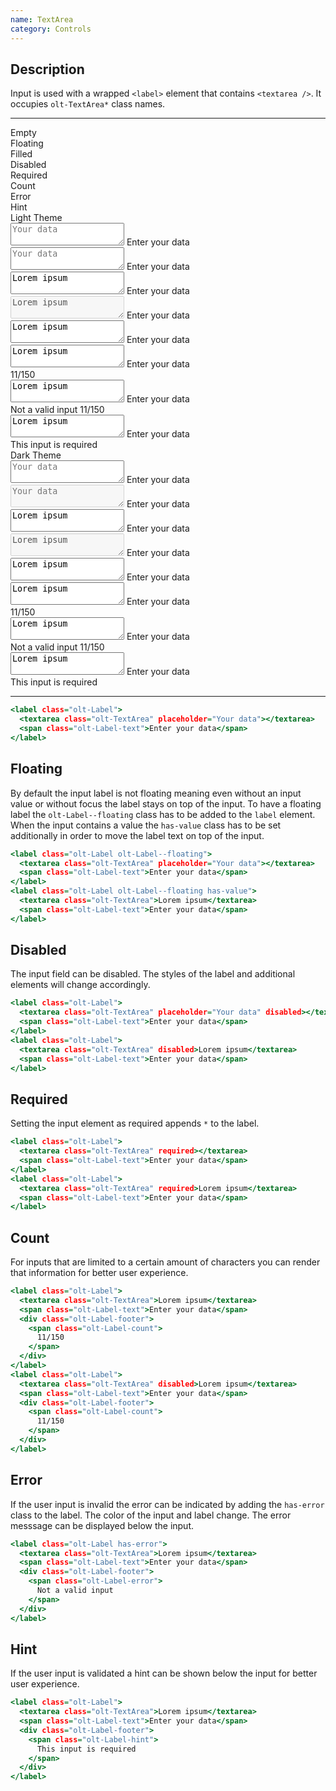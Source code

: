 ```yaml
---
name: TextArea
category: Controls
---
```


## Description

Input is used with a wrapped `<label>` element that contains
`<textarea />`. It occupies `olt-TextArea*` class names.

---

<div class="olt-Grid olt-u-marginTop4 olt-u-marginBottom6">
  <div class="olt-Grid-item olt-Grid-item--3">
    <div class="demo-textarea-spacer"></div>
    <div>
      <div class="demo-textarea-label">
        Empty
      </div>
      <div class="demo-textarea-label">
        Floating
      </div>
      <div class="demo-textarea-label">
        Filled
      </div>
      <div class="demo-textarea-label">
        Disabled
      </div>
      <div class="demo-textarea-label">
        Required
      </div>
      <div class="demo-textarea-label">
        Count
      </div>
      <div class="demo-textarea-label">
        Error
      </div>
      <div class="demo-textarea-label">
        Hint
      </div>
    </div>
  </div>
  <div class="olt-Grid-item olt-Grid-item--9">
    <div class="olt-Grid">
      <div class="olt-Grid-item olt-Grid-item--5">
        <div class="demo-title">Light Theme</div>
        <div class="demo-subtitle-small"></div>
        <div class="olt-Card">
          <div class="olt-Card-content">
            <div class="demo-textarea-content">
              <label class="olt-Label">
                <textarea class="olt-TextArea" placeholder="Your data"></textarea>
                <span class="olt-Label-text">Enter your data</span>
              </label>
            </div>
            <div class="demo-textarea-content">
              <label class="olt-Label olt-Label--floating">
                <textarea class="olt-TextArea" placeholder="Your data"></textarea>
                <span class="olt-Label-text">Enter your data</span>
              </label>
            </div>
            <div class="demo-textarea-content">
              <label class="olt-Label">
                <textarea class="olt-TextArea">Lorem ipsum</textarea>
                <span class="olt-Label-text">Enter your data</span>
              </label>
            </div>
            <div class="demo-textarea-content">
              <label class="olt-Label">
                <textarea class="olt-TextArea" disabled>Lorem ipsum</textarea>
                <span class="olt-Label-text">Enter your data</span>
              </label>
            </div>
            <div class="demo-textarea-content">
              <label class="olt-Label">
                <textarea class="olt-TextArea" required>Lorem ipsum</textarea>
                <span class="olt-Label-text">Enter your data</span>
              </label>
            </div>
            <div class="demo-textarea-content">
              <label class="olt-Label">
                <textarea class="olt-TextArea">Lorem ipsum</textarea>
                <span class="olt-Label-text">Enter your data</span>
                <div class="olt-Label-footer">
                  <span class="olt-Label-count">
                    11/150
                  </span>
                </div>
              </label>
            </div>
            <div class="demo-textarea-content">
              <label class="olt-Label has-error">
                <textarea class="olt-TextArea">Lorem ipsum</textarea>
                <span class="olt-Label-text">Enter your data</span>
                <div class="olt-Label-footer">
                  <span class="olt-Label-error">
                    Not a valid input
                  </span>
                  <span class="olt-Label-count">
                    11/150
                  </span>
                </div>
              </label>
            </div>
            <div class="demo-textarea-content">
              <label class="olt-Label">
                <textarea class="olt-TextArea">Lorem ipsum</textarea>
                <span class="olt-Label-text">Enter your data</span>
                <div class="olt-Label-footer">
                  <span class="olt-Label-hint">
                    This input is required
                  </span>
                </div>
              </label>
            </div>
          </div>
        </div>
      </div>
      <div class="olt-Grid-item olt-Grid-item--5">
        <div class="demo-title">Dark Theme</div>
        <div class="demo-subtitle-small"></div>
        <div class="olt-Card olt-Card--dark olt-Theme-dark">
          <div class="olt-Card-content">
            <div class="demo-textarea-content">
              <label class="olt-Label">
                <textarea class="olt-TextArea" placeholder="Your data"></textarea>
                <span class="olt-Label-text">Enter your data</span>
              </label>
            </div>
            <div class="demo-textarea-content">
              <label class="olt-Label olt-Label--floating">
                <textarea class="olt-TextArea" placeholder="Your data" disabled></textarea>
                <span class="olt-Label-text">Enter your data</span>
              </label>
            </div>
            <div class="demo-textarea-content">
              <label class="olt-Label">
                <textarea class="olt-TextArea">Lorem ipsum</textarea>
                <span class="olt-Label-text">Enter your data</span>
              </label>
            </div>
            <div class="demo-textarea-content">
              <label class="olt-Label">
                <textarea class="olt-TextArea" disabled>Lorem ipsum</textarea>
                <span class="olt-Label-text">Enter your data</span>
              </label>
            </div>
            <div class="demo-textarea-content">
              <label class="olt-Label">
                <textarea class="olt-TextArea" required>Lorem ipsum</textarea>
                <span class="olt-Label-text">Enter your data</span>
              </label>
            </div>
            <div class="demo-textarea-content">
              <label class="olt-Label">
                <textarea class="olt-TextArea">Lorem ipsum</textarea>
                <span class="olt-Label-text">Enter your data</span>
                <div class="olt-Label-footer">
                  <span class="olt-Label-count">
                    11/150
                  </span>
                </div>
              </label>
            </div>
            <div class="demo-textarea-content">
              <label class="olt-Label has-error">
                <textarea class="olt-TextArea">Lorem ipsum</textarea>
                <span class="olt-Label-text">Enter your data</span>
                <div class="olt-Label-footer">
                  <span class="olt-Label-error">
                    Not a valid input
                  </span>
                  <span class="olt-Label-count">
                    11/150
                  </span>
                </div>
              </label>
            </div>
            <div class="demo-textarea-content">
              <label class="olt-Label">
                <textarea class="olt-TextArea">Lorem ipsum</textarea>
                <span class="olt-Label-text">Enter your data</span>
                <div class="olt-Label-footer">
                  <span class="olt-Label-hint">
                    This input is required
                  </span>
                </div>
              </label>
            </div>
          </div>
        </div>
      </div>
    </div>
  </div>
</div>

---

```example.html
<label class="olt-Label">
  <textarea class="olt-TextArea" placeholder="Your data"></textarea>
  <span class="olt-Label-text">Enter your data</span>
</label>
```

## Floating

By default the input label is not floating meaning even without an
input value or without focus the label stays on top of the input.
To have a floating label the `olt-Label--floating` class has to
be added to the `label` element. When the input contains a value
the `has-value` class has to be set additionally in order to move
the label text on top of the input.

```floating.html
<label class="olt-Label olt-Label--floating">
  <textarea class="olt-TextArea" placeholder="Your data"></textarea>
  <span class="olt-Label-text">Enter your data</span>
</label>
<label class="olt-Label olt-Label--floating has-value">
  <textarea class="olt-TextArea">Lorem ipsum</textarea>
  <span class="olt-Label-text">Enter your data</span>
</label>
```

## Disabled

The input field can be disabled. The styles of the label
and additional elements will change accordingly.

```disabled.html
<label class="olt-Label">
  <textarea class="olt-TextArea" placeholder="Your data" disabled></textarea>
  <span class="olt-Label-text">Enter your data</span>
</label>
<label class="olt-Label">
  <textarea class="olt-TextArea" disabled>Lorem ipsum</textarea>
  <span class="olt-Label-text">Enter your data</span>
</label>
```

## Required

Setting the input element as required appends `*` to the label.

```required.html
<label class="olt-Label">
  <textarea class="olt-TextArea" required></textarea>
  <span class="olt-Label-text">Enter your data</span>
</label>
<label class="olt-Label">
  <textarea class="olt-TextArea" required>Lorem ipsum</textarea>
  <span class="olt-Label-text">Enter your data</span>
</label>
```

## Count

For inputs that are limited to a certain amount of characters
you can render that information for better user experience.

```count.html
<label class="olt-Label">
  <textarea class="olt-TextArea">Lorem ipsum</textarea>
  <span class="olt-Label-text">Enter your data</span>
  <div class="olt-Label-footer">
    <span class="olt-Label-count">
      11/150
    </span>
  </div>
</label>
<label class="olt-Label">
  <textarea class="olt-TextArea" disabled>Lorem ipsum</textarea>
  <span class="olt-Label-text">Enter your data</span>
  <div class="olt-Label-footer">
    <span class="olt-Label-count">
      11/150
    </span>
  </div>
</label>
```

## Error

If the user input is invalid the error can be indicated by adding
the `has-error` class to the label. The color of the input and label
change. The error messsage can be displayed below the input.

```error.html
<label class="olt-Label has-error">
  <textarea class="olt-TextArea">Lorem ipsum</textarea>
  <span class="olt-Label-text">Enter your data</span>
  <div class="olt-Label-footer">
    <span class="olt-Label-error">
      Not a valid input
    </span>
  </div>
</label>
```

## Hint

If the user input is validated a hint can be shown below the input
for better user experience.

```hint.html
<label class="olt-Label">
  <textarea class="olt-TextArea">Lorem ipsum</textarea>
  <span class="olt-Label-text">Enter your data</span>
  <div class="olt-Label-footer">
    <span class="olt-Label-hint">
      This input is required
    </span>
  </div>
</label>
```
